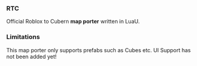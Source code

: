 ### RTC
Official Roblox to Cubern **map porter** written in LuaU.

### Limitations
This map porter only supports prefabs such as Cubes etc. UI Support has not been added yet!
